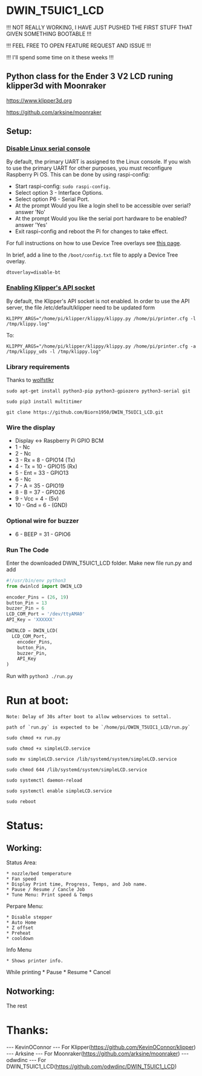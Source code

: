 # DWIN_T5UIC1_LCD

!!!   NOT REALLY WORKING, I HAVE JUST PUSHED THE FIRST STUFF THAT GIVEN SOMETHING BOOTABLE  !!!

!!!                 FEEL FREE TO OPEN FEATURE REQUEST AND ISSUE                             !!!

!!!                    I'll spend some time on it these weeks                               !!!


## Python class for the Ender 3 V2 LCD runing klipper3d with Moonraker 

https://www.klipper3d.org

https://github.com/arksine/moonraker


## Setup:

### [Disable Linux serial console](https://www.raspberrypi.org/documentation/configuration/uart.md)
  By default, the primary UART is assigned to the Linux console. If you wish to use the primary UART for other purposes, you must reconfigure Raspberry Pi OS. This can be done by using raspi-config:

  * Start raspi-config: `sudo raspi-config.`
  * Select option 3 - Interface Options.
  * Select option P6 - Serial Port.
  * At the prompt Would you like a login shell to be accessible over serial? answer 'No'
  * At the prompt Would you like the serial port hardware to be enabled? answer 'Yes'
  * Exit raspi-config and reboot the Pi for changes to take effect.
  
  For full instructions on how to use Device Tree overlays see [this page](https://www.raspberrypi.org/documentation/configuration/device-tree.md). 
  
  In brief, add a line to the `/boot/config.txt` file to apply a Device Tree overlay.
    
    dtoverlay=disable-bt

### [Enabling Klipper's API socket](https://www.klipper3d.org/API_Server.html)
  By default, the Klipper's API socket is not enabled. In order to use the API server, the file /etc/default/klipper need to be updated form

    KLIPPY_ARGS="/home/pi/klipper/klippy/klippy.py /home/pi/printer.cfg -l /tmp/klippy.log"
To:

    KLIPPY_ARGS="/home/pi/klipper/klippy/klippy.py /home/pi/printer.cfg -a /tmp/klippy_uds -l /tmp/klippy.log"

### Library requirements 

  Thanks to [wolfstlkr](https://www.reddit.com/r/ender3v2/comments/mdtjvk/octoprint_klipper_v2_lcd/gspae7y)

  `sudo apt-get install python3-pip python3-gpiozero python3-serial git`

  `sudo pip3 install multitimer`

  `git clone https://github.com/Biorn1950/DWIN_T5UIC1_LCD.git`


### Wire the display 
  * Display <-> Raspberry Pi GPIO BCM
  * 1  - Nc
  * 2  - Nc
  * 3  - Rx   = 8  - GPIO14  (Tx)
  * 4  - Tx   = 10 - GPIO15  (Rx)
  * 5  - Ent  = 33 - GPIO13
  * 6  - Nc
  * 7  - A    = 35 - GPIO19
  * 8  - B    = 37 - GPIO26
  * 9  - Vcc  = 4  - (5v)
  * 10 - Gnd  = 6  - (GND)
### Optional wire for buzzer
  * 6  - BEEP = 31 - GPIO6


### Run The Code

Enter the downloaded DWIN_T5UIC1_LCD folder.
Make new file run.py and add

```python
#!/usr/bin/env python3
from dwinlcd import DWIN_LCD

encoder_Pins = (26, 19)
button_Pin = 13
buzzer_Pin = 6
LCD_COM_Port = '/dev/ttyAMA0'
API_Key = 'XXXXXX'

DWINLCD = DWIN_LCD(
  LCD_COM_Port,
	encoder_Pins,
	button_Pin,
	buzzer_Pin,
	API_Key
)
```

Run with `python3 ./run.py`

# Run at boot:

	Note: Delay of 30s after boot to allow webservices to settal.
	
	path of `run.py` is expected to be `/home/pi/DWIN_T5UIC1_LCD/run.py`

   `sudo chmod +x run.py`
   
   `sudo chmod +x simpleLCD.service`
   
   `sudo mv simpleLCD.service /lib/systemd/system/simpleLCD.service`
   
   `sudo chmod 644 /lib/systemd/system/simpleLCD.service`
   
   `sudo systemctl daemon-reload`
   
   `sudo systemctl enable simpleLCD.service`
   
   `sudo reboot`
   
   

# Status:

## Working:

  Status Area:
 
    * nozzle/bed temperature
    * Fan speed
    * Display Print time, Progress, Temps, and Job name.
    * Pause / Resume / Cancle Job
    * Tune Menu: Print speed & Temps

 Perpare Menu:
 
    * Disable stepper
    * Auto Home
    * Z offset
    * Preheat
    * cooldown
 
 Info Menu
 
    * Shows printer info.

  While printing
    * Pause
    * Resume
    * Cancel


## Notworking:

  The rest


# Thanks:
  
  --- KevinOConnor --- For Klipper(https://github.com/KevinOConnor/klipper)
  --- Arksine      --- For Moonraker(https://github.com/arksine/moonraker)
  --- odwdinc      --- For DWIN_T5UIC1_LCD(https://github.com/odwdinc/DWIN_T5UIC1_LCD)

